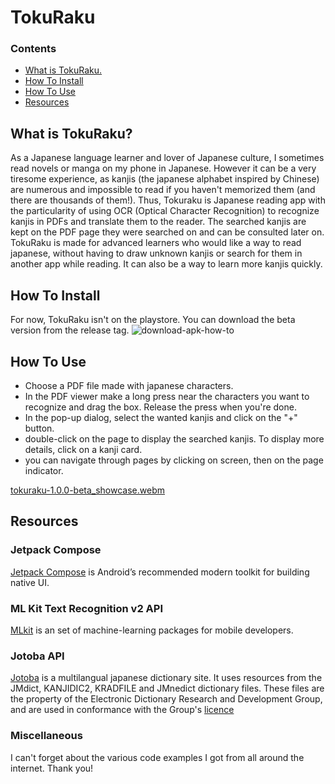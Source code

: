 # TokuRaku
### Contents
* [What is TokuRaku.](#what-is-tokuraku)
* [How To Install](#how-to-install)
* [How To Use](#how-to-use)
* [Resources](#resources)
  
## What is TokuRaku?
As a Japanese language learner and lover of Japanese culture, I sometimes read novels or manga on my phone
in Japanese. However it can be a very tiresome experience, as kanjis (the japanese alphabet inspired by
Chinese) are numerous and impossible to read if you haven't memorized them (and there are thousands of them!).
Thus, Tokuraku is Japanese reading app with the particularity of using OCR (Optical Character Recognition)
to recognize kanjis in PDFs and translate them to the reader. The searched kanjis are kept on the PDF
page they were searched on and can be consulted later on. TokuRaku is made for advanced learners who would like
a way to read japanese, without having to draw unknown kanjis or search for them in another app while reading.
It can also be a way to learn more kanjis quickly.

## How To Install
For now, TokuRaku isn't on the playstore. You can download the beta version from the release tag.
![download-apk-how-to](https://github.com/MounyaK/TokuRaku-Releases/assets/86240078/dc46a07e-a7fb-4dd5-8ea6-8bd39f2c7d5e)


## How To Use
* Choose a PDF file made with japanese characters.
* In the PDF viewer make a long press near the characters you want to recognize and drag the box. Release the press when you're done.
* In the pop-up dialog, select the wanted kanjis and click on the "+" button.
* double-click on the page to display the searched kanjis. To display more details, click on a kanji card.  
* you can navigate through pages by clicking on screen, then on the page indicator.
  
[tokuraku-1.0.0-beta_showcase.webm](https://github.com/MounyaK/TokuRaku-Releases/assets/86240078/c215d889-5b18-4b88-a0c2-27007f2e204c)


## Resources
### Jetpack Compose
[Jetpack Compose](https://developer.android.com/jetpack/compose) is Android’s recommended modern toolkit for building native UI.

### ML Kit Text Recognition v2 API
[MLkit](https://developers.google.com/ml-kit) is an set of machine-learning packages for mobile developers.

### Jotoba API
[Jotoba](https://jotoba.de/about) is a multilangual japanese dictionary site. It uses resources from the 
JMdict, KANJIDIC2, KRADFILE and JMnedict dictionary files. These files are the property of the Electronic 
Dictionary Research and Development Group, and are used in conformance with the Group's [licence](https://www.edrdg.org/edrdg/licence.html)

### Miscellaneous
I can't forget about the various code examples I got from all around the internet. Thank you!

